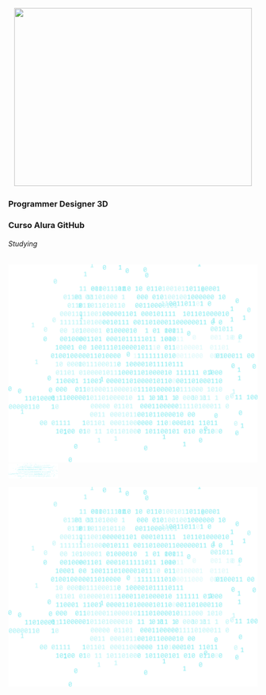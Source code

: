 <p align="center">
  <img width="480" height="360" src="https://github.com/ProgrammerDesigner3D/ProgrammerDesigner3D-Curso-Alura_GitHub-/assets/18373344/ac108f2a-f1f9-4dd4-8c22-ffc5e117e649">
  </p>

  ### Programmer Designer 3D

  ### Curso Alura GitHub
  
  ###### Studying





<img src="logica-js-projeto_inicial/img/code.png" width="1136" height="400">
<img src="logica-js-projeto_inicial/img/code.png" width="100" height="30">

![imag](logica-js-projeto_inicial/img/code.png)